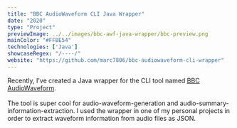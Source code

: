 ```yaml
---
title: "BBC AudioWaveform CLI Java Wrapper"
date: "2020"
type: "Project"
previewImage: ../../images/bbc-awf-java-wrapper/bbc-preview.png
mainColor: "#FFBE54"
technologies: ['Java']
showcaseRegex: "/----/"
website: "https://github.com/marc7806/bbc-audiowaveform-cli-wrapper"
---
```

Recently, I've created a Java wrapper for the CLI tool named <a href="https://github.com/bbc/audiowaveform" target="_blank" rel="noopener noreferrer">BBC AudioWaveform</a>.
<br/> <br>
The tool is super cool for audio-waveform-generation and audio-summary-information-extraction. 
I used the wrapper in one of my personal projects in order to extract waveform information from audio files as JSON.